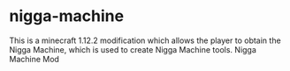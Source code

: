 # nigga-machine
This is a minecraft 1.12.2 modification which allows the player to obtain the Nigga Machine, which is used to create Nigga Machine tools.
Nigga Machine Mod
